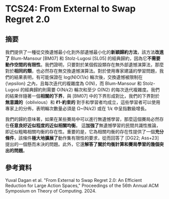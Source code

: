 # TCS24: From External to Swap Regret 2.0

## 摘要

我們提供了一種從交換遺憾最小化到外部遺憾最小化的**新穎歸約方法**，該方法**改進了** Blum-Mansour \[BM07] 和 Stolz-Lugosi \[SL05] 的經典歸約，因為它**不需要動作空間的有限性**。我們證明，只要對於某個假設類存在無外部遺憾演算法，那麼對於**相同的類**，也必然存在無交換遺憾演算法。對於使用專家建議的學習問題，我們的結果表明，有可能保證在 log(N)O(1/ϵ) 輪次後，交換遺憾被限制在 {\epsilon} 之內，且每次迭代的複雜度為 O(N)，而 Blum-Mansour 和 Stolz-Lugosi 的經典歸約則需要 O(N/ϵ2) 輪次和至少 Ω(N2) 的每次迭代複雜度。我們的結果伴隨著一個**相關的下界**，與 \[BM07] 中的下界形成對比，我們的下界對於**無意識的**（oblivious）和 **ℓ1-約束的** 對手和學習者均成立，這些學習者可以使用專家上的分佈，表明輪次數量必須是 Ω\~(N/ϵ2) 或在 1/ϵ 中呈指數級增長。

我們的歸約意味著，如果在某些賽局中可以進行無遺憾學習，那麼這個賽局必然存在**任意良好近似程度的近似相關均衡**。 這**加強了**無遺憾學習的民間共識性推論，即近似粗略相關均衡的存在性。重要的是，它為相關均衡的存在性提供了一個**充分條件**，該條件**極大地擴展了**動作集有限性的要求，從而回答了 \[DG22; Ass+23] 提出的一個懸而未決的問題。此外，它還**解答了關於均衡計算和賽局學習的幾個突出的問題**。

## 參考資料

Yuval Dagan et al. "From External to Swap Regret 2.0: An Efficient Reduction for Large Action Spaces," Proceedings of the 56th Annual ACM Symposium on Theory of Computing. 2024.
